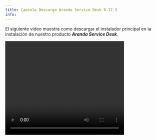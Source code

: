```yaml
---
title: Capsula Descarga Aranda Service Desk 8.17.3
info:
---
```


El siguiente video muestra como descargar el instalador principal en la instalación de nuestro producto **_Aranda Service Desk_**.



<video width="380" height="300" controls> <source src="https://arandasoftware-my.sharepoint.com/personal/wilson_diaz_arandasoft_com/Documents/Conocimiento/1.2%20ASDKv8/1.2.1.3%20Descarga%20Fuentes%20e%20Instalacion/1.2.1.3.2%20Capsula%20Descarga%20Aranda%20Service%20Desk%208.17.3.mp4?App=OneDriveWebVideo" type="video/mp4"> Your browser does not support the video tag. </video>
